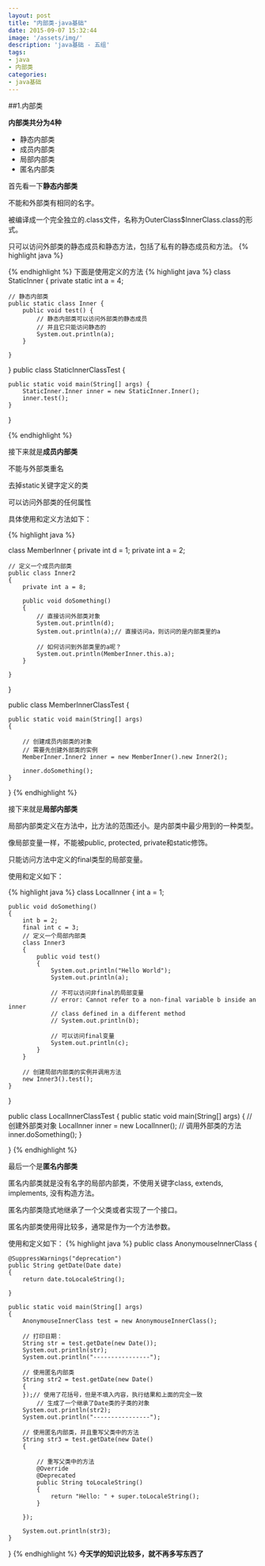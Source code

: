 ```yaml
---
layout: post
title: "内部类-java基础"
date: 2015-09-07 15:32:44
image: '/assets/img/'
description: 'java基础 - 五组'
tags:
- java
- 内部类 
categories:
- java基础
---
```


##1.内部类

**内部类共分为4种**

- 静态内部类
- 成员内部类
- 局部内部类
- 匿名内部类

首先看一下**静态内部类**

不能和外部类有相同的名字。

被编译成一个完全独立的.class文件，名称为OuterClass$InnerClass.class的形式。

只可以访问外部类的静态成员和静态方法，包括了私有的静态成员和方法。
{% highlight java %}


{% endhighlight %}
下面是使用定义的方法
{% highlight java %}
class StaticInner {
	private static int a = 4;

	// 静态内部类
	public static class Inner {
		public void test() {
			// 静态内部类可以访问外部类的静态成员
			// 并且它只能访问静态的
			System.out.println(a);
		}

	}
}
public class StaticInnerClassTest {

	public static void main(String[] args) {
		StaticInner.Inner inner = new StaticInner.Inner();
		inner.test();
	}
}

{% endhighlight %}

接下来就是**成员内部类**

不能与外部类重名

去掉static关键字定义的类

可以访问外部类的任何属性

具体使用和定义方法如下：

{% highlight java %}

class MemberInner
{
    private int d = 1;
    private int a = 2;

    // 定义一个成员内部类
    public class Inner2
    {
        private int a = 8;

        public void doSomething()
        {
            // 直接访问外部类对象
            System.out.println(d);
            System.out.println(a);// 直接访问a，则访问的是内部类里的a

            // 如何访问到外部类里的a呢？
            System.out.println(MemberInner.this.a);
        }

    }

}

public class MemberInnerClassTest
{

    public static void main(String[] args)
    {

        // 创建成员内部类的对象
        // 需要先创建外部类的实例
        MemberInner.Inner2 inner = new MemberInner().new Inner2();

        inner.doSomething();
    }
}
{% endhighlight %}

接下来就是**局部内部类**

局部内部类定义在方法中，比方法的范围还小。是内部类中最少用到的一种类型。

像局部变量一样，不能被public, protected, private和static修饰。

只能访问方法中定义的final类型的局部变量。

使用和定义如下：

{% highlight java %}
class LocalInner
{
    int a = 1;

    public void doSomething()
    {
        int b = 2;
        final int c = 3;
        // 定义一个局部内部类
        class Inner3
        {
            public void test()
            {
                System.out.println("Hello World");
                System.out.println(a);

                // 不可以访问非final的局部变量
                // error: Cannot refer to a non-final variable b inside an inner
                // class defined in a different method
                // System.out.println(b);

                // 可以访问final变量
                System.out.println(c);
            }
        }

        // 创建局部内部类的实例并调用方法
        new Inner3().test();
    }
}

public class LocalInnerClassTest
{
    public static void main(String[] args)
    {
        // 创建外部类对象
        LocalInner inner = new LocalInner();
        // 调用外部类的方法
        inner.doSomething();
    }

}
{% endhighlight %}

最后一个是**匿名内部类**

匿名内部类就是没有名字的局部内部类，不使用关键字class, extends, implements, 没有构造方法。

匿名内部类隐式地继承了一个父类或者实现了一个接口。

匿名内部类使用得比较多，通常是作为一个方法参数。

使用和定义如下：
{% highlight java %}
public class AnonymouseInnerClass
{

    @SuppressWarnings("deprecation")
    public String getDate(Date date)
    {
        return date.toLocaleString();

    }

    public static void main(String[] args)
    {
        AnonymouseInnerClass test = new AnonymouseInnerClass();

        // 打印日期：
        String str = test.getDate(new Date());
        System.out.println(str);
        System.out.println("----------------");

        // 使用匿名内部类
        String str2 = test.getDate(new Date()
        {
        });// 使用了花括号，但是不填入内容，执行结果和上面的完全一致
            // 生成了一个继承了Date类的子类的对象
        System.out.println(str2);
        System.out.println("----------------");

        // 使用匿名内部类，并且重写父类中的方法
        String str3 = test.getDate(new Date()
        {

            // 重写父类中的方法
            @Override
            @Deprecated
            public String toLocaleString()
            {
                return "Hello: " + super.toLocaleString();
            }

        });

        System.out.println(str3);
    }
}
{% endhighlight %}
**今天学的知识比较多，就不再多写东西了**

